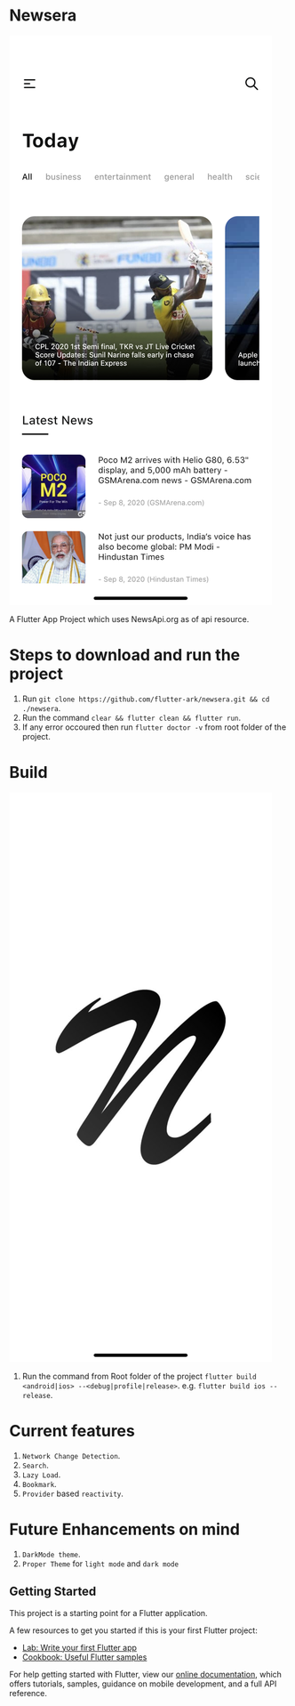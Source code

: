 # Newsera

![alt text](./assets/images/home_screen.png?raw=true)

A Flutter App Project which uses NewsApi.org as of api resource.

# Steps to download and run the project

1) Run `git clone https://github.com/flutter-ark/newsera.git && cd ./newsera`.
2) Run the command `clear && flutter clean && flutter run`. 
3) If any error occoured then run `flutter doctor -v` from root folder of the project.


# Build

![alt text](./assets/images/splash_screen.png?raw=true)

1) Run the command from Root folder of the project `flutter build <android|ios> --<debug|profile|release>`.
e.g. `flutter build ios --release`.

# Current features
1) `Network Change Detection`.
2) `Search`.
3) `Lazy Load`.
4) `Bookmark`.
5) `Provider` based `reactivity`.

# Future Enhancements on mind
1) `DarkMode theme`.
2) `Proper Theme` for `light mode` and `dark mode`

## Getting Started

This project is a starting point for a Flutter application.

A few resources to get you started if this is your first Flutter project:

- [Lab: Write your first Flutter app](https://flutter.dev/docs/get-started/codelab)
- [Cookbook: Useful Flutter samples](https://flutter.dev/docs/cookbook)

For help getting started with Flutter, view our
[online documentation](https://flutter.dev/docs), which offers tutorials,
samples, guidance on mobile development, and a full API reference.

